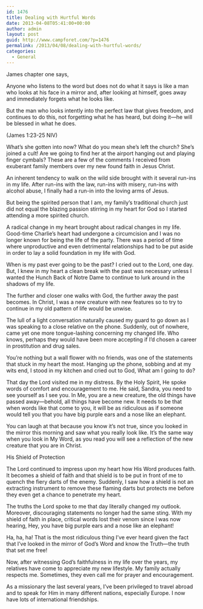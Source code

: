```yaml
---
id: 1476
title: Dealing with Hurtful Words
date: 2013-04-08T05:41:00+00:00
author: admin
layout: post
guid: http://www.campforet.com/?p=1476
permalink: /2013/04/08/dealing-with-hurtful-words/
categories:
  - General
---
```

James chapter one says,
  
Anyone who listens to the word but does not do what it says is like a man who looks at his face in a mirror and, after looking at himself, goes away and immediately forgets what he looks like.

But the man who looks intently into the perfect law that gives freedom, and continues to do this, not forgetting what he has heard, but doing it—he will be blessed in what he does.

(James 1:23-25 NIV)
  
What&#8217;s she gotten into now? What do you mean she&#8217;s left the church? She&#8217;s joined a cult! Are we going to find her at the airport hanging out and playing finger cymbals? These are a few of the comments I received from exuberant family members over my new found faith in Jesus Christ.

An inherent tendency to walk on the wild side brought with it several run-ins in my life. After run-ins with the law, run-ins with misery, run-ins with alcohol abuse, I finally had a run-in into the loving arms of Jesus.

But being the spirited person that I am, my family&#8217;s traditional church just did not equal the blazing passion stirring in my heart for God so I started attending a more spirited church.

A radical change in my heart brought about radical changes in my life. Good-time Charlie&#8217;s heart had undergone a circumcision and I was no longer known for being the life of the party. There was a period of time where unproductive and even detrimental relationships had to be put aside in order to lay a solid foundation in my life with God.

When is my past ever going to be the past? I cried out to the Lord, one day. But, I knew in my heart a clean break with the past was necessary unless I wanted the Hunch Back of Notre Dame to continue to lurk around in the shadows of my life.

The further and closer one walks with God, the further away the past becomes. In Christ, I was a new creature with new features so to try to continue in my old pattern of life would be unwise.

The lull of a light conversation naturally caused my guard to go down as I was speaking to a close relative on the phone. Suddenly, out of nowhere, came yet one more tongue-lashing concerning my changed life. Who knows, perhaps they would have been more accepting if I&#8217;d chosen a career in prostitution and drug sales.

You&#8217;re nothing but a wall flower with no friends, was one of the statements that stuck in my heart the most. Hanging up the phone, sobbing and at my wits end, I stood in my kitchen and cried out to God, What am I going to do?

That day the Lord visited me in my distress. By the Holy Spirit, He spoke words of comfort and encouragement to me. He said, Sandra, you need to see yourself as I see you. In Me, you are a new creature, the old things have passed away—behold, all things have become new. It needs to be that when words like that come to you, it will be as ridiculous as if someone would tell you that you have big purple ears and a nose like an elephant.

You can laugh at that because you know it&#8217;s not true, since you looked in the mirror this morning and saw what you really look like. It&#8217;s the same way when you look in My Word, as you read you will see a reflection of the new creature that you are in Christ.

His Shield of Protection
  
The Lord continued to impress upon my heart how His Word produces faith. It becomes a shield of faith and that shield is to be put in front of me to quench the fiery darts of the enemy. Suddenly, I saw how a shield is not an extracting instrument to remove these flaming darts but protects me before they even get a chance to penetrate my heart.

The truths the Lord spoke to me that day literally changed my outlook. Moreover, discouraging statements no longer had the same sting. With my shield of faith in place, critical words lost their venom since I was now hearing, Hey, you have big purple ears and a nose like an elephant!

Ha, ha, ha! That is the most ridiculous thing I&#8217;ve ever heard given the fact that I&#8217;ve looked in the mirror of God&#8217;s Word and know the Truth—the truth that set me free!

Now, after witnessing God&#8217;s faithfulness in my life over the years, my relatives have come to appreciate my new lifestyle. My family actually respects me. Sometimes, they even call me for prayer and encouragement.

As a missionary the last several years, I&#8217;ve been privileged to travel abroad and to speak for Him in many different nations, especially Europe. I now have lots of international friendships.